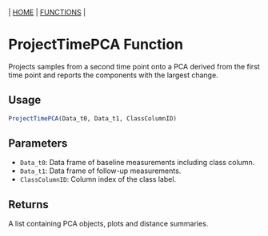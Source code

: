 | [HOME](https://github.com/Rrtk2/RRLab)  |  [FUNCTIONS](https://github.com/Rrtk2/RRLab/blob/master/docs/Functions/FunctionsOverview.md)  |

# ProjectTimePCA Function

Projects samples from a second time point onto a PCA derived from the first time point and reports the components with the largest change.

## Usage
```R
ProjectTimePCA(Data_t0, Data_t1, ClassColumnID)
```

## Parameters
- `Data_t0`: Data frame of baseline measurements including class column.
- `Data_t1`: Data frame of follow-up measurements.
- `ClassColumnID`: Column index of the class label.

## Returns
A list containing PCA objects, plots and distance summaries.
